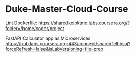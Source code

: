 # Duke-Master-Cloud-Course

Lint Dockerfile:
https://sharedkoipktmo.labs.coursera.org/?folder=/home/coder/project

FastAPI Calculator app as Microservices
https://hub.labs.coursera.org:443/connect/sharedfelhbsaj?forceRefresh=false&isLabVersioning=file-prep
